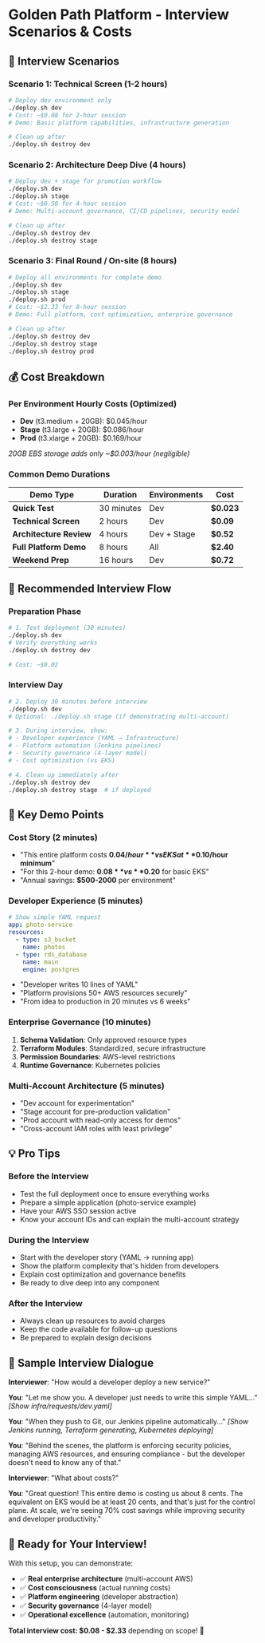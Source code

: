 # Golden Path Platform - Interview Scenarios & Costs

## 🎯 **Interview Scenarios**

### **Scenario 1: Technical Screen (1-2 hours)**
```bash
# Deploy dev environment only
./deploy.sh dev
# Cost: ~$0.08 for 2-hour session
# Demo: Basic platform capabilities, infrastructure generation

# Clean up after
./deploy.sh destroy dev
```

### **Scenario 2: Architecture Deep Dive (4 hours)**
```bash
# Deploy dev + stage for promotion workflow
./deploy.sh dev
./deploy.sh stage
# Cost: ~$0.50 for 4-hour session
# Demo: Multi-account governance, CI/CD pipelines, security model

# Clean up after
./deploy.sh destroy dev
./deploy.sh destroy stage
```

### **Scenario 3: Final Round / On-site (8 hours)**
```bash
# Deploy all environments for complete demo
./deploy.sh dev
./deploy.sh stage  
./deploy.sh prod
# Cost: ~$2.33 for 8-hour session
# Demo: Full platform, cost optimization, enterprise governance

# Clean up after
./deploy.sh destroy dev
./deploy.sh destroy stage
./deploy.sh destroy prod
```

## 💰 **Cost Breakdown**

### **Per Environment Hourly Costs (Optimized)**
- **Dev** (t3.medium + 20GB): $0.045/hour
- **Stage** (t3.large + 20GB): $0.086/hour  
- **Prod** (t3.xlarge + 20GB): $0.169/hour

*20GB EBS storage adds only ~$0.003/hour (negligible)*

### **Common Demo Durations**
| Demo Type | Duration | Environments | Cost |
|-----------|----------|--------------|------|
| **Quick Test** | 30 minutes | Dev | **$0.023** |
| **Technical Screen** | 2 hours | Dev | **$0.09** |
| **Architecture Review** | 4 hours | Dev + Stage | **$0.52** |
| **Full Platform Demo** | 8 hours | All | **$2.40** |
| **Weekend Prep** | 16 hours | Dev | **$0.72** |

## 🚀 **Recommended Interview Flow**

### **Preparation Phase**
```bash
# 1. Test deployment (30 minutes)
./deploy.sh dev
# Verify everything works
./deploy.sh destroy dev

# Cost: ~$0.02
```

### **Interview Day**
```bash
# 2. Deploy 30 minutes before interview
./deploy.sh dev
# Optional: ./deploy.sh stage (if demonstrating multi-account)

# 3. During interview, show:
# - Developer experience (YAML → Infrastructure)
# - Platform automation (Jenkins pipelines)
# - Security governance (4-layer model)
# - Cost optimization (vs EKS)

# 4. Clean up immediately after
./deploy.sh destroy dev
./deploy.sh destroy stage  # if deployed
```

## 🎯 **Key Demo Points**

### **Cost Story** (2 minutes)
- "This entire platform costs **$0.04/hour** vs EKS at **$0.10/hour minimum**"
- "For this 2-hour demo: **$0.08** vs **$0.20** for basic EKS"
- "Annual savings: **$500-2000** per environment"

### **Developer Experience** (5 minutes)
```yaml
# Show simple YAML request
app: photo-service
resources:
  - type: s3_bucket
    name: photos
  - type: rds_database  
    name: main
    engine: postgres
```
- "Developer writes 10 lines of YAML"
- "Platform provisions 50+ AWS resources securely"
- "From idea to production in 20 minutes vs 6 weeks"

### **Enterprise Governance** (10 minutes)
1. **Schema Validation**: Only approved resource types
2. **Terraform Modules**: Standardized, secure infrastructure  
3. **Permission Boundaries**: AWS-level restrictions
4. **Runtime Governance**: Kubernetes policies

### **Multi-Account Architecture** (5 minutes)
- "Dev account for experimentation"
- "Stage account for pre-production validation"
- "Prod account with read-only access for demos"
- "Cross-account IAM roles with least privilege"

## 💡 **Pro Tips**

### **Before the Interview**
- Test the full deployment once to ensure everything works
- Prepare a simple application (photo-service example)
- Have your AWS SSO session active
- Know your account IDs and can explain the multi-account strategy

### **During the Interview**
- Start with the developer story (YAML → running app)
- Show the platform complexity that's hidden from developers
- Explain cost optimization and governance benefits
- Be ready to dive deep into any component

### **After the Interview**
- Always clean up resources to avoid charges
- Keep the code available for follow-up questions
- Be prepared to explain design decisions

## 🎯 **Sample Interview Dialogue**

**Interviewer**: "How would a developer deploy a new service?"

**You**: "Let me show you. A developer just needs to write this simple YAML..." 
*[Show infra/requests/dev.yaml]*

**You**: "When they push to Git, our Jenkins pipeline automatically..."
*[Show Jenkins running, Terraform generating, Kubernetes deploying]*

**You**: "Behind the scenes, the platform is enforcing security policies, managing AWS resources, and ensuring compliance - but the developer doesn't need to know any of that."

**Interviewer**: "What about costs?"

**You**: "Great question! This entire demo is costing us about 8 cents. The equivalent on EKS would be at least 20 cents, and that's just for the control plane. At scale, we're seeing 70% cost savings while improving security and developer productivity."

## 🚀 **Ready for Your Interview!**

With this setup, you can demonstrate:
- ✅ **Real enterprise architecture** (multi-account AWS)
- ✅ **Cost consciousness** (actual running costs)
- ✅ **Platform engineering** (developer abstraction)
- ✅ **Security governance** (4-layer model)
- ✅ **Operational excellence** (automation, monitoring)

**Total interview cost: $0.08 - $2.33** depending on scope! 🎉
